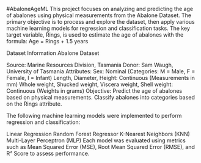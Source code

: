 #AbaloneAgeML
This project focuses on analyzing and predicting the age of abalones using physical measurements from the Abalone Dataset. The primary objective is to process and explore the dataset, then apply various machine learning models for regression and classification tasks. The key target variable, Rings, is used to estimate the age of abalones with the formula:
Age = Rings + 1.5 years

Dataset Information
Abalone Dataset

Source:
Marine Resources Division, Tasmania
Donor: Sam Waugh, University of Tasmania
Attributes:
Sex: Nominal (Categories: M = Male, F = Female, I = Infant)
Length, Diameter, Height: Continuous (Measurements in mm)
Whole weight, Shucked weight, Viscera weight, Shell weight: Continuous (Weights in grams)
Objective:
Predict the age of abalones based on physical measurements.
Classify abalones into categories based on the Rings attribute.

The following machine learning models were implemented to perform regression and classification:

Linear Regression
Random Forest Regressor
K-Nearest Neighbors (KNN)
Multi-Layer Perceptron (MLP)
Each model was evaluated using metrics such as Mean Squared Error (MSE), Root Mean Squared Error (RMSE), and R² Score to assess performance.
